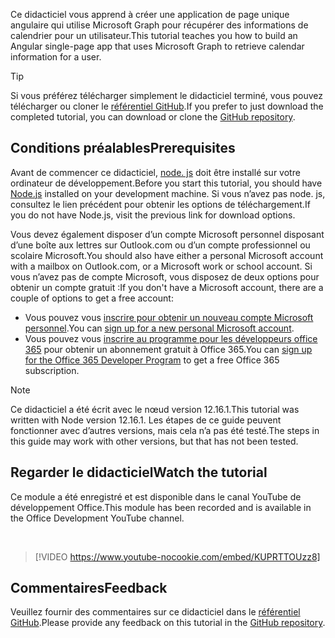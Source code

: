<!-- markdownlint-disable MD002 MD041 -->

<span data-ttu-id="b2f34-101">Ce didacticiel vous apprend à créer une application de page unique angulaire qui utilise Microsoft Graph pour récupérer des informations de calendrier pour un utilisateur.</span><span class="sxs-lookup"><span data-stu-id="b2f34-101">This tutorial teaches you how to build an Angular single-page app that uses Microsoft Graph to retrieve calendar information for a user.</span></span>

> [!TIP]
> <span data-ttu-id="b2f34-102">Si vous préférez télécharger simplement le didacticiel terminé, vous pouvez télécharger ou cloner le [référentiel GitHub](https://github.com/microsoftgraph/msgraph-training-angularspa).</span><span class="sxs-lookup"><span data-stu-id="b2f34-102">If you prefer to just download the completed tutorial, you can download or clone the [GitHub repository](https://github.com/microsoftgraph/msgraph-training-angularspa).</span></span>

## <a name="prerequisites"></a><span data-ttu-id="b2f34-103">Conditions préalables</span><span class="sxs-lookup"><span data-stu-id="b2f34-103">Prerequisites</span></span>

<span data-ttu-id="b2f34-104">Avant de commencer ce didacticiel, [node. js](https://nodejs.org) doit être installé sur votre ordinateur de développement.</span><span class="sxs-lookup"><span data-stu-id="b2f34-104">Before you start this tutorial, you should have [Node.js](https://nodejs.org) installed on your development machine.</span></span> <span data-ttu-id="b2f34-105">Si vous n’avez pas node. js, consultez le lien précédent pour obtenir les options de téléchargement.</span><span class="sxs-lookup"><span data-stu-id="b2f34-105">If you do not have Node.js, visit the previous link for download options.</span></span>

<span data-ttu-id="b2f34-106">Vous devez également disposer d’un compte Microsoft personnel disposant d’une boîte aux lettres sur Outlook.com ou d’un compte professionnel ou scolaire Microsoft.</span><span class="sxs-lookup"><span data-stu-id="b2f34-106">You should also have either a personal Microsoft account with a mailbox on Outlook.com, or a Microsoft work or school account.</span></span> <span data-ttu-id="b2f34-107">Si vous n’avez pas de compte Microsoft, vous disposez de deux options pour obtenir un compte gratuit :</span><span class="sxs-lookup"><span data-stu-id="b2f34-107">If you don't have a Microsoft account, there are a couple of options to get a free account:</span></span>

- <span data-ttu-id="b2f34-108">Vous pouvez vous [inscrire pour obtenir un nouveau compte Microsoft personnel](https://signup.live.com/signup?wa=wsignin1.0&rpsnv=12&ct=1454618383&rver=6.4.6456.0&wp=MBI_SSL_SHARED&wreply=https://mail.live.com/default.aspx&id=64855&cbcxt=mai&bk=1454618383&uiflavor=web&uaid=b213a65b4fdc484382b6622b3ecaa547&mkt=E-US&lc=1033&lic=1).</span><span class="sxs-lookup"><span data-stu-id="b2f34-108">You can [sign up for a new personal Microsoft account](https://signup.live.com/signup?wa=wsignin1.0&rpsnv=12&ct=1454618383&rver=6.4.6456.0&wp=MBI_SSL_SHARED&wreply=https://mail.live.com/default.aspx&id=64855&cbcxt=mai&bk=1454618383&uiflavor=web&uaid=b213a65b4fdc484382b6622b3ecaa547&mkt=E-US&lc=1033&lic=1).</span></span>
- <span data-ttu-id="b2f34-109">Vous pouvez vous [inscrire au programme pour les développeurs office 365](https://developer.microsoft.com/office/dev-program) pour obtenir un abonnement gratuit à Office 365.</span><span class="sxs-lookup"><span data-stu-id="b2f34-109">You can [sign up for the Office 365 Developer Program](https://developer.microsoft.com/office/dev-program) to get a free Office 365 subscription.</span></span>

> [!NOTE]
> <span data-ttu-id="b2f34-110">Ce didacticiel a été écrit avec le nœud version 12.16.1.</span><span class="sxs-lookup"><span data-stu-id="b2f34-110">This tutorial was written with Node version 12.16.1.</span></span> <span data-ttu-id="b2f34-111">Les étapes de ce guide peuvent fonctionner avec d’autres versions, mais cela n’a pas été testé.</span><span class="sxs-lookup"><span data-stu-id="b2f34-111">The steps in this guide may work with other versions, but that has not been tested.</span></span>

## <a name="watch-the-tutorial"></a><span data-ttu-id="b2f34-112">Regarder le didacticiel</span><span class="sxs-lookup"><span data-stu-id="b2f34-112">Watch the tutorial</span></span>

<span data-ttu-id="b2f34-113">Ce module a été enregistré et est disponible dans le canal YouTube de développement Office.</span><span class="sxs-lookup"><span data-stu-id="b2f34-113">This module has been recorded and is available in the Office Development YouTube channel.</span></span>

<!-- markdownlint-disable MD033 MD034 -->
<br/>

> [!VIDEO https://www.youtube-nocookie.com/embed/KUPRTTOUzz8]
<!-- markdownlint-enable MD033 MD034 -->

## <a name="feedback"></a><span data-ttu-id="b2f34-114">Commentaires</span><span class="sxs-lookup"><span data-stu-id="b2f34-114">Feedback</span></span>

<span data-ttu-id="b2f34-115">Veuillez fournir des commentaires sur ce didacticiel dans le [référentiel GitHub](https://github.com/microsoftgraph/msgraph-training-angularspa).</span><span class="sxs-lookup"><span data-stu-id="b2f34-115">Please provide any feedback on this tutorial in the [GitHub repository](https://github.com/microsoftgraph/msgraph-training-angularspa).</span></span>
